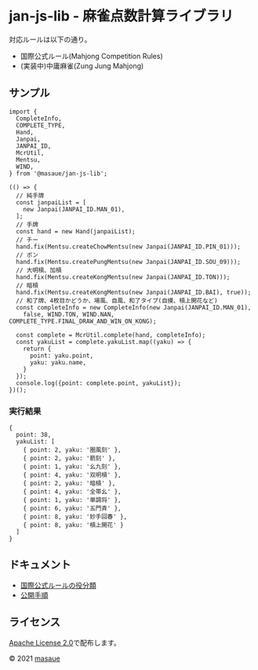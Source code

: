 # jan-js-lib - 麻雀点数計算ライブラリ

対応ルールは以下の通り。

- 国際公式ルール(Mahjong Competition Rules)
- (実装中)中庸麻雀(Zung Jung Mahjong)

## サンプル
```
import {
  CompleteInfo,
  COMPLETE_TYPE,
  Hand,
  Janpai,
  JANPAI_ID,
  McrUtil,
  Mentsu,
  WIND,
} from '@masaue/jan-js-lib';

(() => {
  // 純手牌
  const janpaiList = [
    new Janpai(JANPAI_ID.MAN_01),
  ];
  // 手牌
  const hand = new Hand(janpaiList);
  // チー
  hand.fix(Mentsu.createChowMentsu(new Janpai(JANPAI_ID.PIN_01)));
  // ポン
  hand.fix(Mentsu.createPungMentsu(new Janpai(JANPAI_ID.SOU_09)));
  // 大明槓、加槓
  hand.fix(Mentsu.createKongMentsu(new Janpai(JANPAI_ID.TON)));
  // 暗槓
  hand.fix(Mentsu.createKongMentsu(new Janpai(JANPAI_ID.BAI), true));
  // 和了牌、4枚目かどうか、場風、自風、和了タイプ(自摸、槓上開花など)
  const completeInfo = new CompleteInfo(new Janpai(JANPAI_ID.MAN_01),
    false, WIND.TON, WIND.NAN, COMPLETE_TYPE.FINAL_DRAW_AND_WIN_ON_KONG);

  const complete = McrUtil.complete(hand, completeInfo);
  const yakuList = complete.yakuList.map((yaku) => {
    return {
      point: yaku.point,
      yaku: yaku.name,
    }
  });
  console.log({point: complete.point, yakuList});
})();
```

### 実行結果
```
{
  point: 38,
  yakuList: [
    { point: 2, yaku: '圈風刻' },
    { point: 2, yaku: '箭刻' },
    { point: 1, yaku: '幺九刻' },
    { point: 4, yaku: '双明槓' },
    { point: 2, yaku: '暗槓' },
    { point: 4, yaku: '全帯幺' },
    { point: 1, yaku: '単調将' },
    { point: 6, yaku: '五門斉' },
    { point: 8, yaku: '妙手回春' },
    { point: 8, yaku: '槓上開花' }
  ]
}
```

## ドキュメント
- [国際公式ルールの役分類](./documents/McrYakuPattern-ja.md)
- [公開手順](./documents/HowToPublish.md)

## ライセンス
[Apache License 2.0](http://www.apache.org/licenses/LICENSE-2.0)で配布します。

&copy; 2021 [masaue](mailto:masayuki.uegaki@gmail.com)
